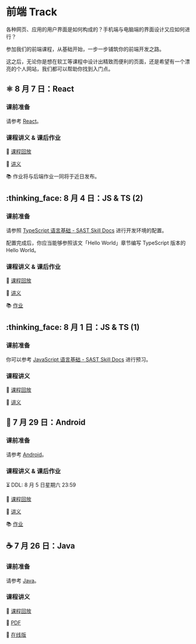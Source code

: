 # 前端 Track

各种网页、应用的用户界面是如何构成的？手机端与电脑端的界面设计又应如何进行？

参加我们的前端课程，从基础开始，一步一步铺筑你的前端开发之路。

这之后，无论你是想在软工等课程中设计出精致而便利的页面，还是希望有一个漂亮的个人网站，我们都可以帮助你找到入门点。

## :atom_symbol: 8 月 7 日：React

### 课前准备

请参考 [React](/frontend/react/#_1)。

### 课程讲义 & 课后作业

:movie_camera: [课程回放](https://www.bilibili.com/video/BV1K44y1A7vv)

:memo: [讲义](/frontend/react)

:books: 作业将与后端作业一同将于近日发布。

## :thinking_face: 8 月 4 日：JS & TS (2)

### 课前准备

请参照 [TypeScript 语言基础 - SAST Skill Docs](https://docs.net9.org/languages/typescript/#_3) 进行开发环境的配置。

配置完成后，你应当能够参照该文「Hello World」章节编写 TypeScript 版本的 Hello World。

### 课程讲义 & 课后作业

:movie_camera: [课程回放](https://www.bilibili.com/video/BV1Gh4y1w7Ng)

:memo: [讲义](https://docs.net9.org/languages/typescript/)

:books: [作业](https://github.com/sast-summer-training-2023/sast-ts)

## :thinking_face: 8 月 1 日：JS & TS (1)

### 课前准备

你可以参考 [JavaScript 语言基础 - SAST Skill Docs](https://docs.net9.org/languages/javascript/) 进行预习。

### 课程讲义

:movie_camera: [课程回放](https://www.bilibili.com/video/BV1Ep4y1V7k7)

:memo: [讲义](https://docs.net9.org/languages/javascript/)

## :robot: 7 月 29 日：Android

### 课前准备

请参考 [Android](/frontend/android/#_1)。

### 课程讲义 & 课后作业

:hourglass_flowing_sand: DDL: 8 月 5 日星期六 23:59

:movie_camera: [课程回放](https://www.bilibili.com/video/BV1rk4y137nu)

:memo: [讲义](/frontend/android)

:books: [作业](/frontend/android/#_10)

## :coffee: 7 月 26 日：Java

### 课前准备

请参考 [Java](/frontend/java/#_1)。

### 课程讲义

:movie_camera: [课程回放](https://www.bilibili.com/video/BV1Wm4y1j7KJ)

:memo: [PDF](/pdfs/java-handout.pdf)

:link: [在线版](/frontend/java)
